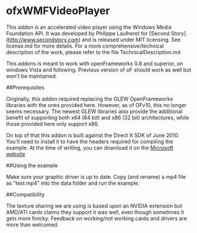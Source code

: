 ofxWMFVideoPlayer
========================

This addon is an accelerated video player using the Windows Media Foundation API. 
It was developed by Philippe Laulheret for [Second Story] (http://www.secondstory.com) and is released under MIT licensing. See license.md for more details. 
For a more comprehensive/technical description of the work, please refer to the file TechnicalDescription.md

This addons is meant to work with openFrameworks 0.8 and superior, on windows Vista and following.
Previous version of oF should work as well but won't be maintained.

##Prerequisites 

Originally, this addon required replacing the GLEW OpenFrameworks libraries with the ones provided here. However, as of OFv10, this no longer seems necessary. The newest GLEW libraries also provide the additional benefit of supporting both x64 (64 bit) and x86 (32 bit) architectures, while those provided here only support x86.

On top of that this addon is built against the Direct X SDK of June 2010. You'll need to install it to have the headers required for compiling the example. At the time of writing, you can download it on the [Microsoft website](http://www.microsoft.com/en-us/download/details.aspx?id=6812)


##Using the example

Make sure your graphic driver is up to date.
Copy (and rename) a mp4 file as "test.mp4" into the data folder and run the example.


##Compatibility 

The texture sharing we are using is based upon an NVIDIA extension but AMD/ATI cards claims they support it was well, even though sometimes it gets more finicky.
Feedback on working/not working cards and drivers are more than welcomed.


